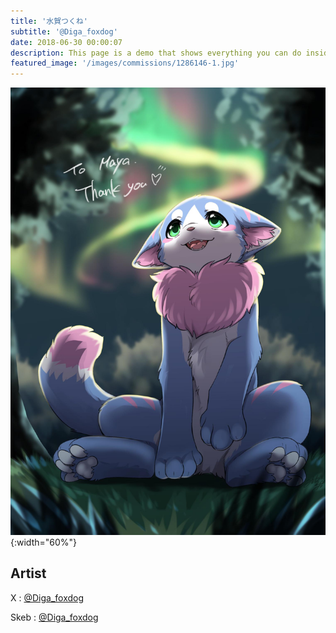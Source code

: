 ```yaml
---
title: '水賀つくね'
subtitle: '@Diga_foxdog'
date: 2018-06-30 00:00:07
description: This page is a demo that shows everything you can do inside portfolio and blog posts.
featured_image: '/images/commissions/1286146-1.jpg'
---
```


![](/images/commissions/1286146-1.jpg){:width="60%"}

## Artist

X : [@Diga_foxdog](https://twitter.com/Diga_foxdog)

Skeb : [@Diga_foxdog](https://skeb.jp/@Diga_foxdog)